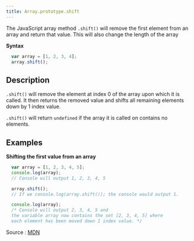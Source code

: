 ```yaml
---
title: Array.prototype.shift
---
```

The JavaScript array method `.shift()` will remove the first element from an array and return that value. This will also change the length of the array

**Syntax**

```javascript
  var array = [1, 2, 3, 4];
  array.shift();
```

## Description

`.shift()` will remove the element at index 0 of the array upon which it is called. It then returns the removed value and shifts all remaining elements down by 1 index value.

`.shift()` will return `undefined` if the array it is called on contains no elements.

## Examples

**Shifting the first value from an array**

```javascript
  var array = [1, 2, 3, 4, 5];
  console.log(array);
  // Console will output 1, 2, 3, 4, 5

  array.shift();
  // If we console.log(array.shift()); the console would output 1.

  console.log(array);
  /* Console will output 2, 3, 4, 5 and 
  the variable array now contains the set [2, 3, 4, 5] where 
  each element has been moved down 1 index value. */
```

Source : <a href='https://developer.mozilla.org/en-US/docs/Web/JavaScript/Reference/Global_Objects/Array/shift' target='_blank' rel='nofollow'>MDN</a>
